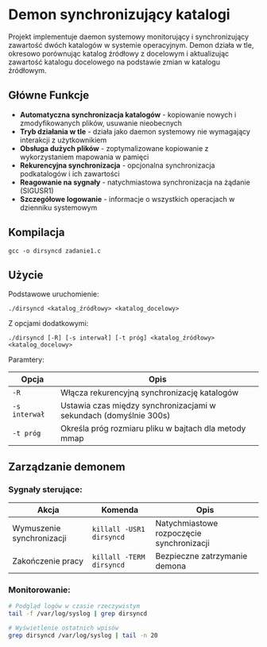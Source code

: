 
# Demon synchronizujący katalogi
Projekt implementuje daemon systemowy monitorujący i synchronizujący zawartość dwóch katalogów w systemie operacyjnym. Demon działa w tle, okresowo porównując katalog źródłowy z docelowym i aktualizując zawartość katalogu docelowego na podstawie zmian w katalogu źródłowym.

## Główne Funkcje

- **Automatyczna synchronizacja katalogów** - kopiowanie nowych i zmodyfikowanych plików, usuwanie nieobecnych
- **Tryb działania w tle** - działa jako daemon systemowy nie wymagający interakcji z użytkownikiem
- **Obsługa dużych plików** - zoptymalizowane kopiowanie z wykorzystaniem mapowania w pamięci
- **Rekurencyjna synchronizacja** - opcjonalna synchronizacja podkatalogów i ich zawartości
- **Reagowanie na sygnały** - natychmiastowa synchronizacja na żądanie (SIGUSR1)
- **Szczegółowe logowanie** - informacje o wszystkich operacjach w dzienniku systemowym

## Kompilacja

```
gcc -o dirsyncd zadanie1.c
```

## Użycie
Podstawowe uruchomienie:
```
./dirsyncd <katalog_źródłowy> <katalog_docelowy>
```
Z opcjami dodatkowymi:
```
./dirsyncd [-R] [-s interwał] [-t próg] <katalog_źródłowy> <katalog_docelowy>
```
Paramtery: 

| Opcja | Opis |
|-------|------|
| `-R` | Włącza rekurencyjną synchronizację katalogów |
| `-s interwał` | Ustawia czas między synchronizacjami w sekundach (domyślnie 300s) |
| `-t próg` | Określa próg rozmiaru pliku w bajtach dla metody mmap |

## Zarządzanie demonem

### Sygnały sterujące:

| Akcja | Komenda | Opis |
|-------|---------|------|
| Wymuszenie synchronizacji | `killall -USR1 dirsyncd` | Natychmiastowe rozpoczęcie synchronizacji |
| Zakończenie pracy | `killall -TERM dirsyncd` | Bezpieczne zatrzymanie demona |

### Monitorowanie:

```bash
# Podgląd logów w czasie rzeczywistym
tail -f /var/log/syslog | grep dirsyncd

# Wyświetlenie ostatnich wpisów
grep dirsyncd /var/log/syslog | tail -n 20
```

